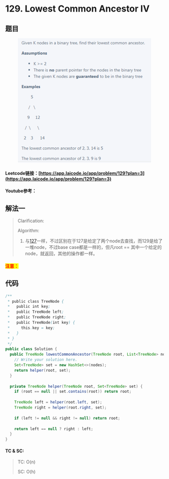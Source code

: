 # 129. Lowest Common Ancestor IV

## 题目

<figure><img src="../../.gitbook/assets/image (1).png" alt=""><figcaption></figcaption></figure>

#### Leetcode链接：[https://app.laicode.io/app/problem/129?plan=3](https://app.laicode.io/app/problem/129?plan=3)

#### Youtube参考：

## 解法一

> Clarification:&#x20;
>
> Algorithm:&#x20;
>
> 1. 与[127](../../lai-offer/cross-training-i/127.-lowest-common-ancestor-ii.md)一样，不过区别在于127是给定了两个node去查找，而129是给了一堆node，不过base case都是一样的，但凡root == 其中一个给定的node，就返回，其他的操作都一样。

#### <mark style="color:red;">注意：</mark>

## 代码

```java
/**
 * public class TreeNode {
 *   public int key;
 *   public TreeNode left;
 *   public TreeNode right;
 *   public TreeNode(int key) {
 *     this.key = key;
 *   }
 * }
 */
public class Solution {
  public TreeNode lowestCommonAncestor(TreeNode root, List<TreeNode> nodes) {
    // Write your solution here.
    Set<TreeNode> set = new HashSet<>(nodes);
    return helper(root, set);
  }

  private TreeNode helper(TreeNode root, Set<TreeNode> set) {
    if (root == null || set.contains(root)) return root;

    TreeNode left = helper(root.left, set);
    TreeNode right = helper(root.right, set);

    if (left != null && right != null) return root;

    return left == null ? right : left;
  }
}
```

#### TC & SC:&#x20;

> TC: O(n)
>
> SC: O(h)
